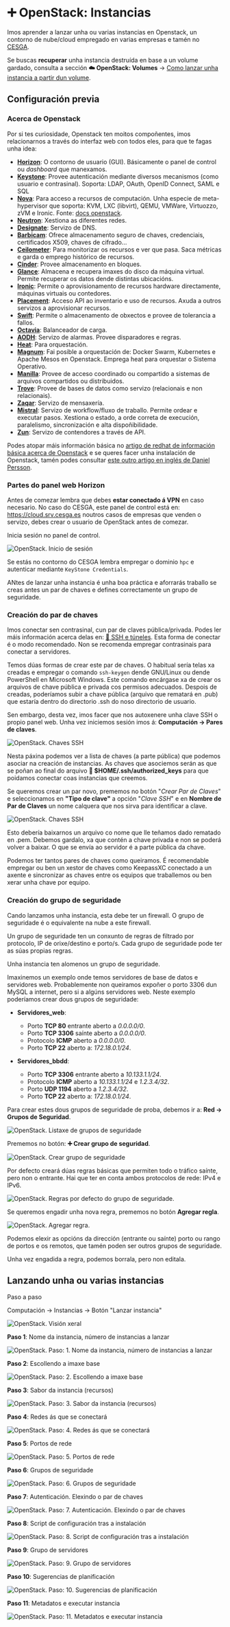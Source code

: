 # ➕ OpenStack: Instancias

Imos aprender a lanzar unha ou varias instancias en Openstack, un contorno de nube/cloud empregado en varias empresas e tamén no [CESGA](https://www.cesga.es).

Se buscas **recuperar** unha instancia destruída en base a un volume gardado, consulta a sección **☁️ OpenStack: Volumes** &rarr; [Como lanzar unha instancia a partir dun volume](nube-2-openstack-volumes.md#como-lanzar-unha-instancia-a-partir-dun-volume).

## Configuración previa

### Acerca de Openstack

Por si tes curiosidade, Openstack ten moitos compoñentes, imos relacionarnos a través do interfaz web con todos eles, para que te fagas unha idea:

- **[Horizon](https://www.openstack.org/software/releases/caracal/components/horizon)**: O contorno de usuario (GUI). Básicamente o panel de control ou *dashboard* que manexamos.
- **[Keystone](https://www.openstack.org/software/releases/caracal/components/keystone)**: Provee autenticación mediante diversos mecanismos (como usuario e contrasinal). Soporta: LDAP, OAuth, OpenID Connect, SAML e SQL
- **[Nova](https://governance.openstack.org/tc/reference/projects/nova.html)**: Para acceso a recursos de computación. Unha especie de meta-hypervisor que soporta: KVM, LXC (libvirt), QEMU, VMWare, Virtuozzo, zVM e Ironic. Fonte: [docs openstack](https://docs.openstack.org/nova/latest/admin/configuration/hypervisors.html).
- **[Neutron](https://www.openstack.org/software/releases/caracal/components/neutron)**: Xestiona as diferentes redes.
- **[Designate](https://www.openstack.org/software/releases/caracal/components/designate)**: Servizo de DNS.
- **[Barbicam](https://www.openstack.org/software/releases/caracal/components/barbican)**: Ofrece almacenamento seguro de chaves, credenciais, certificados X509, chaves de cifrado...
- **[Ceilometer](https://www.openstack.org/software/releases/caracal/components/ceilometer)**: Para monitorizar os recursos e ver que pasa. Saca métricas e garda o emprego histórico de recursos.
- **[Cinder](https://www.openstack.org/software/releases/caracal/components/cinder)**: Provee almacenamento en bloques.
- **[Glance](https://www.openstack.org/software/releases/caracal/components/glance)**: Almacena e recupera imaxes do disco da máquina virtual. Permite recuperar os datos dende distintas ubicacións.
- **[Ironic](https://www.openstack.org/software/releases/caracal/components/ironic)**: Permite o aprovisionamento de recursos hardware directamente, máquinas virtuais ou contedores.
- **[Placement](https://www.openstack.org/software/releases/caracal/components/placement)**: Acceso API ao inventario e uso de recursos. Axuda a outros servizos a aprovisionar recursos.
- **[Swift](https://www.openstack.org/software/releases/caracal/components/swift)**: Permite o almacenamento de obxectos e provee de tolerancia a fallos.
- **[Octavia](https://www.openstack.org/software/releases/caracal/components/octavia)**: Balanceador de carga.
- **[AODH](https://www.openstack.org/software/releases/caracal/components/aodh)**: Servizo de alarmas. Provee disparadores e regras.
- **[Heat](https://www.openstack.org/software/releases/caracal/components/heat)**: Para orquestación.
- **[Magnum](https://www.openstack.org/software/releases/caracal/components/magnum)**: Fai posible a orquestación de: Docker Swarm, Kubernetes e Apache Mesos en Openstack. Emprega heat para orquestar o Sistema Operativo.
- **[Manilla](https://www.openstack.org/software/releases/caracal/components/manila)**: Provee de acceso coordinado ou compartido a sistemas de arquivos compartidos ou distribuidos.
- **[Trove](https://www.openstack.org/software/releases/caracal/components/trove)**: Provee de bases de datos como servizo (relacionais e non relacionais).
- **[Zaqar](https://www.openstack.org/software/releases/caracal/components/zaqar)**: Servizo de mensaxería.
- **[Mistral](https://www.openstack.org/software/releases/caracal/components/mistral)**: Servizo de workflow/fluxo de traballo. Permite ordear e executar pasos. Xestiona o estado, a orde correta de execución, paralelismo, sincronización e alta dispoñibilidade.
- **[Zun](https://www.openstack.org/software/releases/caracal/components/zun)**: Servizo de contendores a través de API.


Podes atopar máis información básica no [artigo de redhat de información básica acerca de Openstack](https://www.redhat.com/es/topics/openstack) e se queres facer unha instalación de Openstack, tamén podes consultar [este outro artigo en inglés de Daniel Persson](https://danielpersson.dev/2022/07/25/manually-install-openstack/).

### Partes do panel web **Horizon**

Antes de comezar lembra que debes **estar conectado á VPN** en caso necesario. No caso do CESGA, este panel de control está en: <https://cloud.srv.cesga.es> noutros casos de empresas que venden o servizo, debes crear o usuario de OpenStack antes de comezar.

Inicia sesión no panel de control.

![OpenStack. Inicio de sesión](images/openstack/login.png "OpenStack. Inicio de sesión")

Se estás no contorno do CESGA lembra empregar o dominio `hpc` e autenticar mediante `KeyStone Credentials`.

ANtes de lanzar unha instancia é unha boa práctica e aforrarás traballo se creas antes un par de chaves e defines correctamente un grupo de seguridade.


### Creación do par de chaves

Imos conectar sen contrasinal, cun par de claves pública/privada. Podes ler máis información acerca delas en: [🔑 SSH e túneles](ssh-0-chaves-tuneles.md). Esta forma de conectar é o modo recomendado. Non se recomenda empregar contrasinais para conectar a servidores.

Temos dúas formas de crear este par de chaves. O habitual sería telas xa creadas e empregar o comando `ssh-keygen` dende GNU/Linux ou dende PowerShell en Microsoft Windows. Este comando encárgase xa de crear os arquivos de chave pública e privada cos permisos adecuados. Despois de creadas, poderíamos subir a chave pública (arquivo que rematará en .pub) que estaría dentro do directorio .ssh do noso directorio de usuario.

Sen embargo, desta vez, imos facer que nos autoxenere unha clave SSH o propio panel web. Unha vez iniciemos sesión imos á: **Computación &rarr; Pares de claves**.

![OpenStack. Chaves SSH](images/openstack/pares-claves/openstack-llaves-ssh.png "OpenStack. Chaves SSH")

Nesta páxina podemos ver a lista de chaves (a parte pública) que podemos asociar na creación de instancias. As chaves que asociemos serán as que se poñan ao final do arquivo **📄 $HOME/.ssh/authorized_keys** para que poidamos conectar coas instancias que creemos.

Se queremos crear un par novo, prememos no botón "*Crear Par de Claves*" e seleccionamos en **"Tipo de clave"** a opción "*Clave SSH*" e en **Nombre de Par de Claves** un nome calquera que nos sirva para identificar a clave.

![OpenStack. Chaves SSH](images/openstack/pares-claves/openstack-creacion-par-claves.png "OpenStack. Chaves SSH")

Esto debería baixarnos un arquivo co nome que lle teñamos dado rematado en .pem. Debemos gardalo, xa que contén a chave privada e non se poderá volver a baixar. O que se envía ao servidor é a parte pública da chave.

Podemos ter tantos pares de chaves como queiramos. É recomendable empregar ou ben un xestor de chaves como KeepassXC conectado a un axente e sincronizar as chaves entre os equipos que traballemos ou ben xerar unha chave por equipo.

### Creación do grupo de seguridade

Cando lanzamos unha instancia, esta debe ter un firewall. O grupo de seguridade é o equivalente na nube a este firewall.

Un grupo de seguridade ten un conxunto de regras de filtrado por protocolo, IP de orixe/destino e porto/s. Cada grupo de seguridade pode ter as súas propias regras.

Unha instancia ten alomenos un grupo de seguridade.

Imaxinemos un exemplo onde temos servidores de base de datos e servidores web. Probablemente non queiramos expoñer o porto 3306 dun MySQL a internet, pero si a algúns servidores web. Neste exemplo poderíamos crear dous grupos de seguridade:

- **Servidores_web**:
    - Porto **TCP 80** entrante aberto a *0.0.0.0/0*.
    - Porto **TCP 3306** saínte aberto a *0.0.0.0/0*.
    - Protocolo **ICMP** aberto a *0.0.0.0/0*.
    - Porto **TCP 22** aberto a: *172.18.0.1/24*.

- **Servidores_bbdd**:
    - Porto **TCP 3306** entrante aberto a *10.133.1.1/24*.
    - Protocolo **ICMP** aberto a *10.133.1.1/24* e *1.2.3.4/32*.
    - Porto **UDP 1194** aberto a *1.2.3.4/32*.
    - Porto **TCP 22** aberto a: *172.18.0.1/24*.

Para crear estes dous grupos de seguridade de proba, debemos ir a: **Red &rarr; Grupos de Seguridad**.

![OpenStack. Listaxe de grupos de seguridade](images/openstack/grupos-seguridad/openstack-grupos-seguridad-listado.png "OpenStack. Listaxe de grupos de seguridade")

Prememos no botón: **➕ Crear grupo de seguridad**.

![OpenStack. Crear grupo de seguridade](images/openstack/grupos-seguridad/openstack-crear-grupo-seguridad.png "OpenStack. Crear grupo de seguridade")

Por defecto creará dúas regras básicas que permiten todo o tráfico saínte, pero non o entrante. Hai que ter en conta ambos protocolos de rede: IPv4 e IPv6.

![OpenStack. Regras por defecto do grupo de seguridade](images/openstack/grupos-seguridad/openstack-grupo-por-defecto.png "OpenStack. Regras por defecto do grupo de seguridade").

Se queremos engadir unha nova regra, prememos no botón **Agregar regla**.

![OpenStack. Agregar regra](images/openstack/grupos-seguridad/openstack-grupos-seguridad-agregar-regla.png "OpenStack. Agregar regra").

Podemos elexir as opcións da dirección (entrante ou saínte) porto ou rango de portos e os remotos, que tamén poden ser outros grupos de seguridade.

Unha vez engadida a regra, podemos borrala, pero non editala.

## Lanzando unha ou varias instancias

Paso a paso

Computación &rarr; Instancias &rarr; Botón "Lanzar instancia"

![OpenStack. Visión xeral](images/openstack/vision-general.png "OpenStack. Visión xeral")

**Paso 1**: Nome da instancia, número de instancias a lanzar

![OpenStack. Paso: 1. Nome da instancia, número de instancias a lanzar](images/openstack/instancia/nueva-instancia-paso1.png "OpenStack. Paso: 1. Nome da instancia, número de instancias a lanzar")

**Paso 2**: Escollendo a imaxe base

![OpenStack. Paso: 2. Escollendo a imaxe base](images/openstack/instancia/nueva-instancia-paso2.png "OpenStack. Paso: 2. Escollendo a imaxe base")

**Paso 3**: Sabor da instancia (recursos)

![OpenStack. Paso: 3. Sabor da instancia (recursos)](images/openstack/instancia/nueva-instancia-paso3.png "OpenStack. Paso: 3. Sabor da instancia (recursos)")

**Paso 4**: Redes ás que se conectará

![OpenStack. Paso: 4. Redes ás que se conectará](images/openstack/instancia/nueva-instancia-paso4.png "OpenStack. Paso: 4. Redes ás que se conectará")

**Paso 5**: Portos de rede

![OpenStack. Paso: 5. Portos de rede](images/openstack/instancia/nueva-instancia-paso5.png "OpenStack. Paso: 5. Portos de rede")

**Paso 6**: Grupos de seguridade

![OpenStack. Paso: 6. Grupos de seguridade](images/openstack/instancia/nueva-instancia-paso6.png "OpenStack. Paso: 6. Grupos de seguridade")

**Paso 7**: Autenticación. Elexindo o par de chaves

![OpenStack. Paso: 7. Autenticación. Elexindo o par de chaves](images/openstack/instancia/nueva-instancia-paso7.png "OpenStack. Paso: 7. Autenticación. Elexindo o par de chaves")

**Paso 8**: Script de configuración tras a instalación

![OpenStack. Paso: 8. Script de configuración tras a instalación](images/openstack/instancia/nueva-instancia-paso8.png "OpenStack. Paso: 8. Script de configuración tras a instalación")

**Paso 9**: Grupo de servidores

![OpenStack. Paso: 9. Grupo de servidores](images/openstack/instancia/nueva-instancia-paso9.png "OpenStack. Paso: 9. Grupo de servidores")

**Paso 10**: Sugerencias de planificación

![OpenStack. Paso: 10. Sugerencias de planificación](images/openstack/instancia/nueva-instancia-paso10.png "OpenStack. Paso: 10. Sugerencias de planificación")

**Paso 11**: Metadatos e executar instancia

![OpenStack. Paso: 11. Metadatos e executar instancia](images/openstack/instancia/nueva-instancia-paso11.png "OpenStack. Paso: 11. Metadatos e executar instancia")
